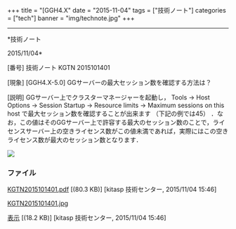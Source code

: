 ﻿+++
title = "[GGH4.X"
date = "2015-11-04"
tags = ["技術ノート"]
categories = ["tech"]
banner = "img/technote.jpg"
+++

-----------------------------------------------------------------------------------------------------------------------------

*技術ノート

2015/11/04*


[番号]
技術ノート KGTN 2015101401

[現象]
[GGH4.X-5.0] GGサーバーの最大セッション数を確認する方法は？

[説明]
GGサーバー上でクラスターマネージャーを起動し， Tools → Host Options →
Session Startup → Resource limits → Maximum sessions on this host
で最大セッション数を確認することが出来ます （下記の例では45）
．なお，この値はそのGGサーバー上で許容する最大のセッション数のことで，ライセンスサーバー上の空きライセンス数がこの値未満であれば，実際にはこの空きライセンス数が最大のセッション数となります．

![](http://techreport.kitasp.net/attachments/download/2285/KGTN2015101401.jpg)


### ファイル

 
 


[KGTN2015101401.pdf](http://techreport.kitasp.net/attachments/download/2284/KGTN2015101401.pdf)
 [(80.3 KB)] [kitasp 技術センター, 2015/11/04
15:46]

[KGTN2015101401.jpg](http://techreport.kitasp.net/attachments/download/2285/KGTN2015101401.jpg)

[表示](http://techreport.kitasp.net/attachments/2285/KGTN2015101401.jpg "表示")
 [(18.2 KB)] [kitasp 技術センター, 2015/11/04
15:46]


 


 

